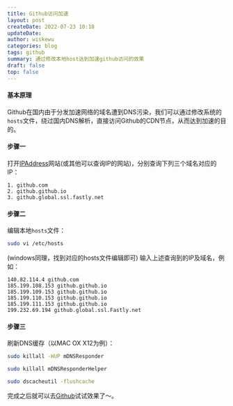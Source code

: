 ```yaml
---
title: Github访问加速
layout: post
createDate: 2022-07-23 10:18
updateDate:
author: wiskewu
categories: blog
tags: github
summary: 通过修改本地host达到加速github访问的效果
draft: false
top: false
---
```


#### 基本原理
Github在国内由于分发加速网络的域名遭到DNS污染，我们可以通过修改系统的`hosts`文件，绕过国内DNS解析，直接访问Github的CDN节点，从而达到加速的目的。

#### 步骤一
打开[IPAddress](www.ipaddress.com)网站(或其他可以查询IP的网站)，分别查询下列三个域名对应的IP：
```
1. github.com
2. github.github.io
3. github.global.ssl.fastly.net
```
#### 步骤二
编辑本地`hosts`文件：
```bash
sudo vi /etc/hosts
```
(windows同理，找到对应的hosts文件编辑即可)
输入上述查询到的IP及域名，例如：
```
140.82.114.4 github.com
185.199.108.153 github.github.io
185.199.109.153 github.github.io
185.199.110.153 github.github.io
185.199.111.153 github.github.io
199.232.69.194 github.global.ssl.Fastly.net
```

#### 步骤三
刷新DNS缓存（以MAC OX X12为例）：
```bash
sudo killall -HUP mDNSResponder

sudo killall mDNSResponderHelper

sudo dscacheutil -flushcache
```

完成之后就可以去[Github](github.com)试试效果了～。